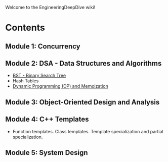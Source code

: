 Welcome to the EngineeringDeepDive wiki!

# Contents
## Module 1: Concurrency

## Module 2: DSA - Data Structures and Algorithms
- [BST - Binary Search Tree](https://github.com/taguhiabgar/EngineeringDeepDive/wiki/BST-%E2%80%90-Binary-Search-Tree)
- Hash Tables
- [Dynamic Programming (DP) and Memoization](https://github.com/taguhiabgar/EngineeringDeepDive/wiki/Dynamic-Programming-and-Memoization)

## Module 3: Object-Oriented Design and Analysis

## Module 4: C++ Templates

- Function templates. Class templates. Template specialization and partial specialization.

## Module 5: System Design

